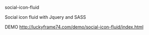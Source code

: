social-icon-fluid

Social icon fluid with Jquery and SASS

DEMO http://luckyframe74.com/demo/social-icon-fluid/index.html
